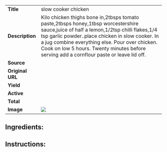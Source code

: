 | | |
| ----------- | ----------- |
| **Title** | slow cooker chicken |
| **Description** | Kilo chicken thighs bone in,2tbsps tomato paste,2tbsps honey,1tbsp worcestershire sauce,juice of half a lemon,1/2tsp chilli flakes,1/4 tsp garlic powder..place chicken in slow cooker. In a jug combine everything else. Pour over chicken. Cook on low 5 hours. Twenty minutes before serving add a cornflour paste or leave lid off. |
| **Source** |  |
| **Original URL** |  |
| **Yield** |  |
| **Active** |  |
| **Total** |  |
| **Image** | ![](https://cdn2.pepperplate.com/recipes/2be80a0d786d493e9be8f573d7ac8dc6.jpg) |

## Ingredients:
## Instructions:
